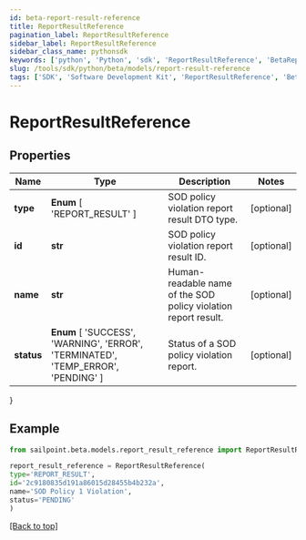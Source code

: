 ```yaml
---
id: beta-report-result-reference
title: ReportResultReference
pagination_label: ReportResultReference
sidebar_label: ReportResultReference
sidebar_class_name: pythonsdk
keywords: ['python', 'Python', 'sdk', 'ReportResultReference', 'BetaReportResultReference'] 
slug: /tools/sdk/python/beta/models/report-result-reference
tags: ['SDK', 'Software Development Kit', 'ReportResultReference', 'BetaReportResultReference']
---
```


# ReportResultReference


## Properties

Name | Type | Description | Notes
------------ | ------------- | ------------- | -------------
**type** |  **Enum** [  'REPORT_RESULT' ] | SOD policy violation report result DTO type. | [optional] 
**id** | **str** | SOD policy violation report result ID. | [optional] 
**name** | **str** | Human-readable name of the SOD policy violation report result. | [optional] 
**status** |  **Enum** [  'SUCCESS',    'WARNING',    'ERROR',    'TERMINATED',    'TEMP_ERROR',    'PENDING' ] | Status of a SOD policy violation report. | [optional] 
}

## Example

```python
from sailpoint.beta.models.report_result_reference import ReportResultReference

report_result_reference = ReportResultReference(
type='REPORT_RESULT',
id='2c9180835d191a86015d28455b4b232a',
name='SOD Policy 1 Violation',
status='PENDING'
)

```
[[Back to top]](#) 

